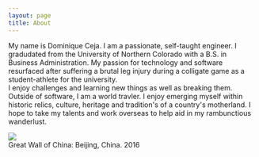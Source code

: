 ```yaml
---
layout: page
title: About
---
```


<p class="message">
  My name is Dominique Ceja. I am a passionate, self-taught engineer. I gradudated from the University of Northern Colorado with a B.S. in Business Administration. My passion for technology and software resurfaced after suffering a brutal leg injury during a colligate game as a student-athlete for the university. 
  <br>
  I enjoy challenges and learning new things as well as breaking them.
  <br>
  Outside of software, I am a world travler. I enjoy emerging myself within historic relics, culture, heritage and tradition's of a country's motherland. I hope to take my talents and work overseas to help aid in my rambunctious wanderlust.
</p>

<div class="img-center">
  <img src="{{site.baseurl}}/public/great-wall-of-china.jpg" class="img-responsive img-center">
  <figcaption>Great Wall of China: Beijing, China. 2016</figcaption>
</div>